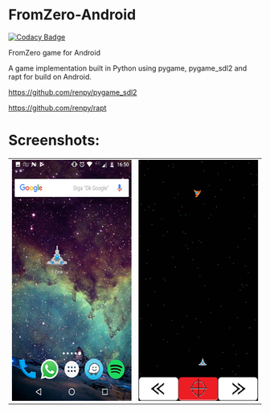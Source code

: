 # FromZero-Android

[![Codacy Badge](https://api.codacy.com/project/badge/Grade/dd80a53e902842c4972db99224c78620)](https://www.codacy.com/app/ezequielramos/FromZero-Android?utm_source=github.com&amp;utm_medium=referral&amp;utm_content=ezequielramos/FromZero-Android&amp;utm_campaign=Badge_Grade)

FromZero game for Android

A game implementation built in Python using pygame, pygame_sdl2 and rapt for build on Android.

https://github.com/renpy/pygame_sdl2

https://github.com/renpy/rapt

# Screenshots:

<table>
<tr>
	<td><img src="screenshots/screenshot1.png" width="270px" height="480px"></td>
	<td><img src="screenshots/screenshot0.png" width="270px" height="480px"></td>
</tr>
</table>



